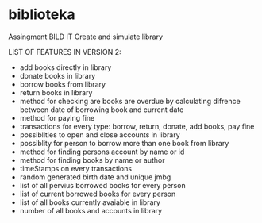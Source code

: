 # biblioteka

Assingment BILD IT
Create and simulate library



LIST OF FEATURES IN VERSION 2:


- add books directly in library
- donate books in library 
- borrow books from library 
- return books in library 
- method for checking are books are overdue by calculating difrence between date of borrowing book and current date
- method for paying fine
- transactions for every type: borrow, return, donate, add books, pay fine
- possiblities to open and close accounts in library
- possiblity for person to borrow more than one book from library
- method for finding persons account by name or id
- method for finding books by name or author
- timeStamps on every transactions
- random generated birth date and unique jmbg
- list of all pervius borrowed books for every person
- list of current borrowed books for every person
- list of all books currently avaiable in library
- number of all books and accounts in library

